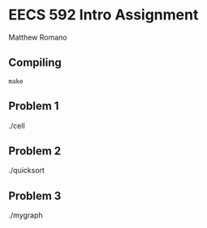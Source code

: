 # EECS 592 Intro Assignment

Matthew Romano

## Compiling
`make`

## Problem 1
./cell

## Problem 2
./quicksort

## Problem 3
./mygraph
